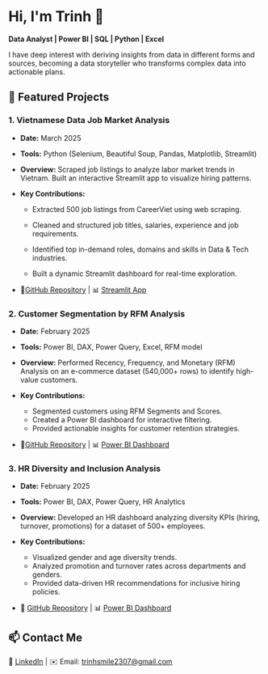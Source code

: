 # Hi, I'm Trinh 👋
**Data Analyst | Power BI | SQL | Python | Excel**
<!--
**phuongtrinhsmile2307/phuongtrinhsmile2307** is a ✨ _special_ ✨ repository because its `README.md` (this file) appears on your GitHub profile.
-->
I have deep interest with deriving insights from data in different forms and sources, becoming a data storyteller who transforms complex data into actionable plans.
## 📂 Featured Projects  
### 1.  Vietnamese Data Job Market Analysis
- **Date:** March 2025
- **Tools:** Python (Selenium, Beautiful Soup, Pandas, Matplotlib, Streamlit)
- **Overview:** Scraped job listings to analyze labor market trends in Vietnam. Built an interactive Streamlit app to visualize hiring patterns.
- **Key Contributions:**
  - Extracted 500 job listings from CareerViet using web scraping.

  - Cleaned and structured job titles, salaries, experience and job requirements.

  - Identified top in-demand roles, domains and skills in Data & Tech industries.

  - Built a dynamic Streamlit dashboard for real-time exploration.
    
- 🔗[GitHub Repository](https://github.com/phuongtrinhsmile2307/Job-Scraping) | 📊 [Streamlit App](https://vietnamjob.streamlit.app/)


### 2.  Customer Segmentation by RFM Analysis
- **Date:** February 2025
- **Tools:** Power BI, DAX, Power Query, Excel, RFM model
- **Overview:** Performed Recency, Frequency, and Monetary (RFM) Analysis on an e-commerce dataset (540,000+ rows) to identify high-value customers.
- **Key Contributions:**
  - Segmented customers using RFM Segments and Scores.
  - Created a Power BI dashboard for interactive filtering.
  - Provided actionable insights for customer retention strategies.

- 🔗[GitHub Repository](https://github.com/phuongtrinhsmile2307/Online-Retail-RFM-Analysis-Project) | 📊 [Power BI Dashboard](https://github.com/phuongtrinhsmile2307/Online-Retail-RFM-Analysis-Project/blob/main/Online%20Retail%20Analysis.pdf)


### 3. HR Diversity and Inclusion Analysis
- **Date:** February 2025
- **Tools:**  Power BI, DAX, Power Query, HR Analytics
- **Overview:** Developed an HR dashboard analyzing diversity KPIs (hiring, turnover, promotions) for a dataset of 500+ employees.
- **Key Contributions:**
  - Visualized gender and age diversity trends.
  - Analyzed promotion and turnover rates across departments and genders. 
  - Provided data-driven HR recommendations for inclusive hiring policies.

- 🔗 [GitHub Repository](https://github.com/phuongtrinhsmile2307/HR-Diversity-And-Inclusion-Analysis) | 📊 [Power BI Dashboard](https://github.com/phuongtrinhsmile2307/HR-Diversity-And-Inclusion-Analysis/blob/main/Diversity%20and%20Inclusion%20Analysis.pdf)


## 📫 Contact Me  
🔗 [LinkedIn](https://www.linkedin.com/in/ph%C6%B0%C6%A1ng-trinh-qu%E1%BA%A3ng-th%E1%BB%8B-42370b232?lipi=urn%3Ali%3Apage%3Ad_flagship3_profile_view_base_contact_details%3BLpd7x6NQRaizzRofeAwfFA%3D%3D) | ✉️ Email: trinhsmile2307@gmail.com  
